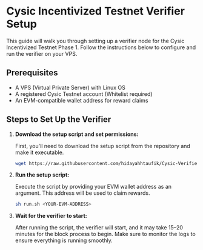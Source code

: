 # Cysic Incentivized Testnet Verifier Setup

This guide will walk you through setting up a verifier node for the Cysic Incentivized Testnet Phase 1. Follow the instructions below to configure and run the verifier on your VPS.

## Prerequisites

- A VPS (Virtual Private Server) with Linux OS
- A registered Cysic Testnet account (Whitelist required)
- An EVM-compatible wallet address for reward claims

## Steps to Set Up the Verifier

1. **Download the setup script and set permissions:**

   First, you'll need to download the setup script from the repository and make it executable.

   ```bash
   wget https://raw.githubusercontent.com/hidayahhtaufik/Cysic-Verifier-Tutorial/master/run.sh && chmod +x run.sh

2. **Run the setup script:**

    Execute the script by providing your EVM wallet address as an argument. This address will be used to claim rewards.

    ```bash
   sh run.sh <YOUR-EVM-ADDRESS>

2. **Wait for the verifier to start:**

    After running the script, the verifier will start, and it may take 15–20 minutes for the block process to begin. Make sure to monitor the logs to ensure everything is running smoothly.

